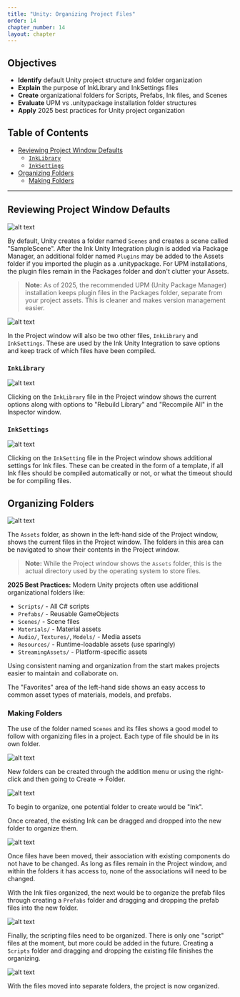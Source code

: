 ```yaml
---
title: "Unity: Organizing Project Files"
order: 14
chapter_number: 14
layout: chapter
---
```


## Objectives

- **Identify** default Unity project structure and folder organization
- **Explain** the purpose of InkLibrary and InkSettings files
- **Create** organizational folders for Scripts, Prefabs, Ink files, and Scenes
- **Evaluate** UPM vs .unitypackage installation folder structures
- **Apply** 2025 best practices for Unity project organization

## Table of Contents

- [Reviewing Project Window Defaults](#reviewing-project-window-defaults)
  - [`InkLibrary`](#inklibrary)
  - [`InkSettings`](#inksettings)
- [Organizing Folders](#organizing-folders)
  - [Making Folders](#making-folders)

---

## Reviewing Project Window Defaults

![alt text](./DefaultProjectWindow.png "Default Project Window")

By default, Unity creates a folder named `Scenes` and creates a scene called "SampleScene". After the Ink Unity Integration plugin is added via Package Manager, an additional folder named `Plugins` may be added to the Assets folder if you imported the plugin as a .unitypackage. For UPM installations, the plugin files remain in the Packages folder and don't clutter your Assets.

> **Note:** As of 2025, the recommended UPM (Unity Package Manager) installation keeps plugin files in the Packages folder, separate from your project assets. This is cleaner and makes version management easier.

![alt text](./InkSettings.png "InkSettings")

In the Project window will also be two other files, `InkLibrary` and `InkSettings`. These are used by the Ink Unity Integration to save options and keep track of which files have been compiled.

### `InkLibrary`

![alt text](./InkLibrary.png "InkLibrary")

Clicking on the `InkLibrary` file in the Project window shows the current options along with options to "Rebuild Library" and "Recompile All" in the Inspector window.

### `InkSettings`

![alt text](./InkSettingsInspectorWindow.png "Ink Settings: Inspector Window")

Clicking on the `InkSetting` file in the Project window shows additional settings for Ink files. These can be created in the form of a template, if all Ink files should be compiled automatically or not, or what the timeout should be for compiling files.

## Organizing Folders

![alt text](./ProjectFolder.png "Project Folder")

The `Assets` folder, as shown in the left-hand side of the Project window, shows the current files in the Project window. The folders in this area can be navigated to show their contents in the Project window.

> **Note:** While the Project window shows the `Assets` folder, this is the actual directory used by the operating system to store files.

**2025 Best Practices:** Modern Unity projects often use additional organizational folders like:

- `Scripts/` - All C# scripts
- `Prefabs/` - Reusable GameObjects
- `Scenes/` - Scene files
- `Materials/` - Material assets
- `Audio/`, `Textures/`, `Models/` - Media assets
- `Resources/` - Runtime-loadable assets (use sparingly)
- `StreamingAssets/` - Platform-specific assets

Using consistent naming and organization from the start makes projects easier to maintain and collaborate on.

The "Favorites" area of the left-hand side shows an easy access to common asset types of materials, models, and prefabs.

### Making Folders

The use of the folder named `Scenes` and its files shows a good model to follow with organizing files in a project. Each type of file should be in its own folder.

![alt text](./CreateFolder.png "Create Folder")

New folders can be created through the addition menu or using the right-click and then going to Create -> Folder.

![alt text](./InkFolder.png "Ink Folder")

To begin to organize, one potential folder to create would be "Ink".

Once created, the existing Ink can be dragged and dropped into the new folder to organize them.

![alt text](./OrganizedInkFiles.png "Organized Ink Files")

Once files have been moved, their association with existing components do not have to be changed. As long as files remain in the Project window, and within the folders it has access to, none of the associations will need to be changed.

With the Ink files organized, the next would be to organize the prefab files through creating a `Prefabs` folder and dragging and dropping the prefab files into the new folder.

![alt text](./OrganizedPrefabs.png "Organized Prefabs")

Finally, the scripting files need to be organized. There is only one "script" files at the moment, but more could be added in the future. Creating a `Scripts` folder and dragging and dropping the existing file finishes the organizing.

![alt text](./OrganizedScripts.png "Organized Scripts")

With the files moved into separate folders, the project is now organized.
